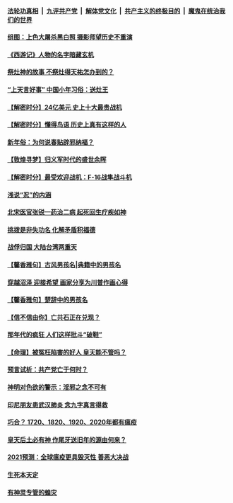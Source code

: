 

####  [法轮功真相](../../../../basic/blob/master/README.md?t=02050401) &nbsp;|&nbsp; [九评共产党](../../../../9ping.md/blob/master/README.md?t=02050401) &nbsp;|&nbsp; [解体党文化](../../../../jtdwh.md/blob/master/README.md?t=02050401)  &nbsp;|&nbsp; [共产主义的终极目的](../../../../gczydzjmd.md/blob/master/README.md?t=02050401) &nbsp;|&nbsp; [魔鬼在统治我们的世界](../../../../mgztzwmdsj.md/blob/master/README.md?t=02050401) 

#### [组图：上色大屠杀黑白照 摄影师望历史不重演](../pages/prog647/a103046941.md?t=02050401) 

#### [《西游记》人物的名字暗藏玄机](../pages/prog647/a103046798.md?t=02050401) 

#### [祭灶神的故事 不祭灶得天祐怎办到的？](../pages/prog647/a103046711.md?t=02050401) 

#### [“上天言好事” 中国小年习俗：送灶王](../pages/prog647/a103046669.md?t=02050401) 

#### [【解密时分】24亿美元 史上十大最贵战机](../pages/prog647/a103046572.md?t=02050401) 

#### [【解密时分】懂得鸟语 历史上真有这样的人](../pages/prog647/a103045970.md?t=02050401) 

#### [新年俗：为何说春贴辟邪纳福？](../pages/prog647/a103045961.md?t=02050401) 

#### [【敦煌寻梦】归义军时代的盛世余晖](../pages/prog647/a103045920.md?t=02050401) 


#### [【解密时分】最受欢迎战机：F-16战隼战斗机](../pages/prog647/a103045748.md?t=02050401) 

#### [浅说“忍”的内涵](../pages/prog647/a103045192.md?t=02050401) 

#### [北宋医官张锐一药治二病 起死回生疗疾如神](../pages/prog647/a103045187.md?t=02050401) 

#### [挑拨是非失功名 化解矛盾积福德](../pages/prog647/a103044346.md?t=02050401) 

#### [战俘归国 大陆台湾两重天](../pages/prog647/a103044314.md?t=02050401) 

#### [【馨香雅句】古风男孩名|典籍中的男孩名](../pages/prog647/a103043855.md?t=02050401) 


#### [穿越沼泽 迎接希望 画家分享为川普作画心得](../pages/prog647/a103043958.md?t=02050401) 

#### [【馨香雅句】楚辞中的男孩名](../pages/prog647/a103043856.md?t=02050401) 

#### [【信不信由你】亡共石正在兑现？](../pages/prog647/a103043370.md?t=02050401) 

#### [那年代的疯狂 人们这样批斗“破鞋”](../pages/prog647/a103043318.md?t=02050401) 

#### [【命理】被冤枉陷害的好人 皇天能不管吗？](../pages/prog647/a103043296.md?t=02050401) 

#### [预言试析：共产党亡于何时？](../pages/prog647/a103042702.md?t=02050401) 

#### [神明对色欲的警示：淫邪之念不可有](../pages/prog647/a103042528.md?t=02050401) 

#### [印尼朋友患武汉肺炎 念九字真言得救](../pages/prog647/a103042515.md?t=02050401) 

#### [巧合？ 1720、1820、1920、2020年都有瘟疫](../pages/prog647/a103041787.md?t=02050401) 

#### [皇天后土必有神 作尾牙送旧年的源由何来？](../pages/prog647/a103041782.md?t=02050401) 

#### [2021预测：全球瘟疫更具毁灭性 善恶大决战](../pages/prog647/a103041665.md?t=02050401) 

#### [生死本天定](../pages/prog647/a103040997.md?t=02050401) 

#### [有神灵专管的蝗灾](../pages/prog647/a103040969.md?t=02050401) 


